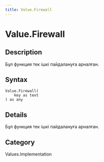 ```yaml
---
title: Value.Firewall
---
```


# Value.Firewall


## Description

Бұл функция тек ішкі пайдалануға арналған.


## Syntax

```powerquery
Value.Firewall(
    key as text
) as any
```


## Details

Бұл функция тек ішкі пайдалануға арналған.



## Category
Values.Implementation
